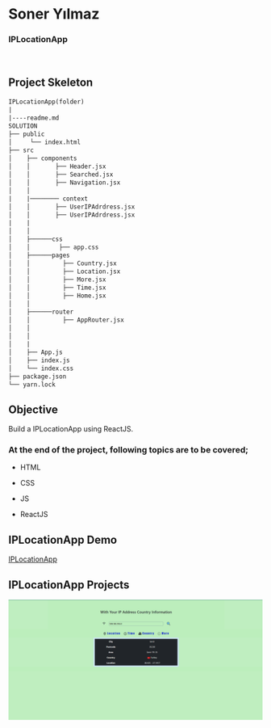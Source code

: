 <h1>Soner Yılmaz</h1>
<h3>IPLocationApp</h3>

<br>

## Project Skeleton

```
IPLocationApp(folder)
|
|----readme.md         
SOLUTION
├── public
│     └── index.html
├── src
│    ├── components
│    │       ├── Header.jsx
│    │       ├── Searched.jsx   
│    │       ├── Navigation.jsx 
│    │
|    |──────── context  
│    │       ├── UserIPAdrdress.jsx   
│    │       ├── UserIPAdrdress.jsx 
|    | 
│    │ 
│    ├──────css
│    │        ├── app.css      
│    ├──────pages 
│    │         ├── Country.jsx
│    │         ├── Location.jsx
│    │         ├── More.jsx
│    │         ├── Time.jsx
│    │         ├── Home.jsx
│    │
│    ├──────router
│    │         ├── AppRouter.jsx
│    │
│    │
│    |
│    ├── App.js
│    ├── index.js
│    └── index.css
├── package.json
└── yarn.lock
```

## Objective

Build a IPLocationApp using ReactJS.

### At the end of the project, following topics are to be covered;

- HTML

- CSS

- JS

- ReactJS

## IPLocationApp Demo
[IPLocationApp](https://react-product-list-sigma.vercel.app/)


## IPLocationApp Projects

![IPLocationApp](IPLocationApp.gif)


